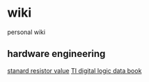# wiki
personal wiki
## hardware engineering
[stanard resistor value](https://ecee.colorado.edu/~mcclurel/resistorsandcaps.pdf)
[TI digital logic data book](http://www.ti.com.cn/cn/lit/sl/scyd013b/scyd013b.pdf)
